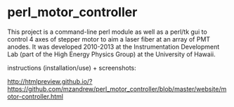 # perl_motor_controller
This project is a command-line perl module as well as a perl/tk gui to control 4 axes of stepper motor to aim a laser fiber at an array of PMT anodes.  It was developed 2010-2013 at the Instrumentation Development Lab (part of the High Energy Physics Group) at the University of Hawaii.

instructions (installation/use) + screenshots:

http://htmlpreview.github.io/?https://github.com/mzandrew/perl_motor_controller/blob/master/website/motor-controller.html
